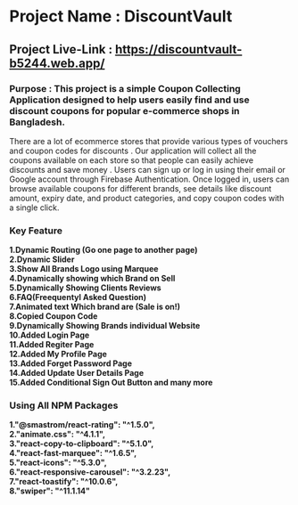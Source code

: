 # Project Name : DiscountVault

## Project Live-Link : https://discountvault-b5244.web.app/

### Purpose : This project is a simple Coupon Collecting Application designed to help users easily find and use discount coupons for popular e-commerce shops in Bangladesh.

There are a lot of ecommerce stores that provide various types of vouchers and coupon codes for discounts . Our application will collect all the coupons available on each store so that people can easily achieve discounts and save money .
Users can sign up or log in using their email or Google account through Firebase Authentication. Once logged in, users can browse available coupons for different brands, see details like discount amount, expiry date, and product categories, and copy coupon codes with a single click.

### Key Feature

**1.Dynamic Routing (Go one page to another page)** <br>
**2.Dynamic Slider** <br>
**3.Show All Brands Logo using Marquee** <br>
**4.Dynamically showing which Brand on Sell** <br>
**5.Dynamically Showing Clients Reviews** <br>
**6.FAQ(Freequentyl Asked Question)** <br>
**7.Animated text Which brand are (Sale is on!)** <br>
**8.Copied Coupon Code** <br>
**9.Dynamically Showing Brands individual Website** <br>
**10.Added Login Page** <br>
**11.Added Regiter Page** <br>
**12.Added My Profile Page** <br>
**13.Added Forget Password Page** <br>
**14.Added Update User Details Page** <br>
**15.Added Conditional Sign Out Button and many more** <br>

### Using All NPM Packages

**1."@smastrom/react-rating": "^1.5.0",**<br>
**2."animate.css": "^4.1.1",**<br>
**3."react-copy-to-clipboard": "^5.1.0",**<br>
**4."react-fast-marquee": "^1.6.5",**<br>
**5."react-icons": "^5.3.0",**<br>
**6."react-responsive-carousel": "^3.2.23",**<br>
**7."react-toastify": "^10.0.6",**<br>
**8."swiper": "^11.1.14"**<br>
